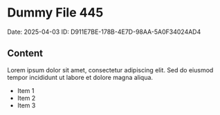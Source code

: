 # Dummy File 445

Date: 2025-04-03
ID: D911E7BE-178B-4E7D-98AA-5A0F34024AD4

## Content

Lorem ipsum dolor sit amet, consectetur adipiscing elit.
Sed do eiusmod tempor incididunt ut labore et dolore magna aliqua.

* Item 1
* Item 2
* Item 3
